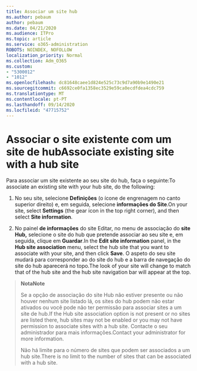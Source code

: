 ```yaml
---
title: Associar um site hub
ms.author: pebaum
author: pebaum
ms.date: 04/21/2020
ms.audience: ITPro
ms.topic: article
ms.service: o365-administration
ROBOTS: NOINDEX, NOFOLLOW
localization_priority: Normal
ms.collection: Adm_O365
ms.custom:
- "5300012"
- "1012"
ms.openlocfilehash: dc81648caee1d824e525c73c9d7a90b9e1490e21
ms.sourcegitcommit: c6692ce0fa1358ec3529e59ca0ecdfdea4cdc759
ms.translationtype: MT
ms.contentlocale: pt-PT
ms.lasthandoff: 09/14/2020
ms.locfileid: "47715752"
---
```

# <a name="associate-existing-site-with-a-hub-site"></a><span data-ttu-id="0a4b6-102">Associar o site existente com um site de hub</span><span class="sxs-lookup"><span data-stu-id="0a4b6-102">Associate existing site with a hub site</span></span>

<span data-ttu-id="0a4b6-103">Para associar um site existente ao seu site do hub, faça o seguinte:</span><span class="sxs-lookup"><span data-stu-id="0a4b6-103">To associate an existing site with your hub site, do the following:</span></span>
  
1. <span data-ttu-id="0a4b6-104">No seu site, selecione **Definições** (o ícone de engrenagem no canto superior direito) e, em seguida, selecione **informações do Site**.</span><span class="sxs-lookup"><span data-stu-id="0a4b6-104">On your site, select **Settings** (the gear icon in the top right corner), and then select **Site information**.</span></span>

2. <span data-ttu-id="0a4b6-105">No painel **de informações** do site Editar, no menu de associação do **site Hub,** selecione o site do hub que pretende associar ao seu site e, em seguida, clique em **Guardar**.</span><span class="sxs-lookup"><span data-stu-id="0a4b6-105">In the **Edit site information** panel, in the **Hub site association** menu, select the hub site that you want to associate with your site, and then click **Save**.</span></span> <span data-ttu-id="0a4b6-106">O aspeto do seu site mudará para corresponder ao do site do hub e a barra de navegação do site do hub aparecerá no topo.</span><span class="sxs-lookup"><span data-stu-id="0a4b6-106">The look of your site will change to match that of the hub site and the hub site navigation bar will appear at the top.</span></span>

><span data-ttu-id="0a4b6-107">**Nota**</span><span class="sxs-lookup"><span data-stu-id="0a4b6-107">**Note**</span></span>
>
><span data-ttu-id="0a4b6-108">Se a opção de associação do site Hub não estiver presente ou não houver nenhum site listado lá, os sites do hub podem não estar ativados ou você pode não ter permissão para associar sites a um site de hub.</span><span class="sxs-lookup"><span data-stu-id="0a4b6-108">If the Hub site association option is not present or no sites are listed there, hub sites may not be enabled or you may not have permission to associate sites with a hub site.</span></span> <span data-ttu-id="0a4b6-109">Contacte o seu administrador para mais informações.</span><span class="sxs-lookup"><span data-stu-id="0a4b6-109">Contact your administrator for more information.</span></span>
>
><span data-ttu-id="0a4b6-110">Não há limite para o número de sites que podem ser associados a um hub site.</span><span class="sxs-lookup"><span data-stu-id="0a4b6-110">There is no limit to the number of sites that can be associated with a hub site.</span></span>
  